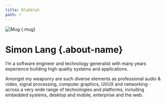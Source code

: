 ```yaml
---
title: Blahblah
path: /
---
```

<div class="about">

<div class="about-header">

![Mug](/about/mug.jpg) {.mug}

# Simon Lang {.about-name}

</div>

I’m a software engineer and technology generalist with many years experience building high quality systems and applications.

Amongst my weaponry are such diverse elements as professional audio & video, signal processing, computer graphics, UI/UX and networking - across a very wide range of technologies and platforms, including embedded systems, desktop and mobile, enterprise and the web.

</div>
